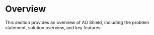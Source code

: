# Overview

This section provides an overview of AO Shield, including the problem statement, solution overview, and key features.
